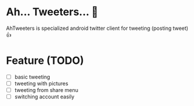# Ah... Tweeters... :fried_shrimp:

AhTweeters is specialized android twitter client for tweeting (posting tweet) :+1:


# Feature (TODO)
- [ ] basic tweeting
- [ ] tweeting with pictures
- [ ] tweeting from share menu
- [ ] switching account easily

